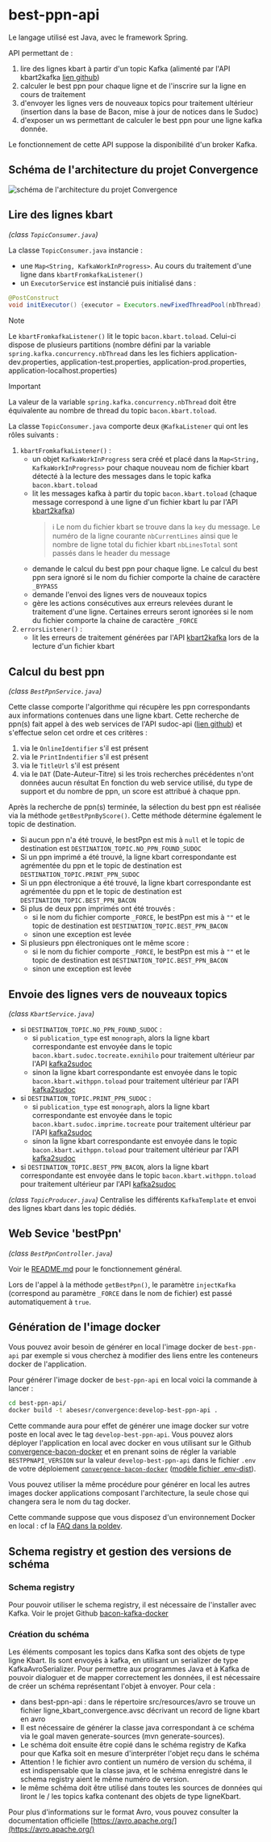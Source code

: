 # best-ppn-api

Le langage utilisé est Java, avec le framework Spring.

API permettant de :
1. lire des lignes kbart à partir d'un topic Kafka (alimenté par l'API kbart2kafka [lien github](https://github.com/abes-esr/kbart2kafka))
2. calculer le best ppn pour chaque ligne et de l'inscrire sur la ligne en cours de traitement
3. d'envoyer les lignes vers de nouveaux topics pour traitement ultérieur (insertion dans la base de Bacon, mise à jour de notices dans le Sudoc)
4. d'exposer un ws permettant de calculer le best ppn pour une ligne kafka donnée.

Le fonctionnement de cette API suppose la disponibilité d'un broker Kafka.

## Schéma de l'architecture du projet Convergence
![schéma de l'architecture du projet Convergence](documentation/ArchitectureConvergence.svg "schéma de l'architecture du projet Convergence")

## Lire des lignes kbart
*(class `TopicConsumer.java`)*

La classe `TopicConsumer.java` instancie :
- une `Map<String, KafkaWorkInProgress>`. Au cours du traitement d'une ligne dans `kbartFromkafkaListener()`
- un `ExecutorService` est instancié puis initialisé dans :
```java
@PostConstruct
void initExecutor() {executor = Executors.newFixedThreadPool(nbThread);}
```

>[!NOTE] 
> 
> Le `kbartFromkafkaListener()` lit le topic `bacon.kbart.toload`. Celui-ci dispose de plusieurs partitions (nombre défini par la variable `spring.kafka.concurrency.nbThread` dans les les fichiers application-dev.properties, application-test.properties, application-prod.properties, application-localhost.properties)

>[!IMPORTANT] 
> 
> La valeur de la variable `spring.kafka.concurrency.nbThread` doit être équivalente au nombre de thread du topic `bacon.kbart.toload`.


La classe `TopicConsumer.java` comporte deux `@KafkaListener` qui ont les rôles suivants :
1. `kbartFromkafkaListener()` :
   - un objet `KafkaWorkInProgress` sera créé et placé dans la `Map<String, KafkaWorkInProgress>` pour chaque nouveau nom de fichier kbart détecté à la lecture des messages dans le topic kafka `bacon.kbart.toload`
   - lit les messages kafka à partir du topic `bacon.kbart.toload` (chaque message correspond à une ligne d'un fichier kbart lu par l'API [kbart2kafka](https://github.com/abes-esr/kbart2kafka))
     > :information_source: Le nom du fichier kbart se trouve dans la `key` du message. Le numéro de la ligne courante `nbCurrentLines` ainsi que le nombre de ligne total du fichier kbart `nbLinesTotal` sont passés dans le header du message
   - demande le calcul du best ppn pour chaque ligne. Le calcul du best ppn sera ignoré si le nom du fichier comporte la chaine de caractère `_BYPASS`
   - demande l'envoi des lignes vers de nouveaux topics
   - gère les actions consécutives aux erreurs relevées durant le traitement d'une ligne. Certaines erreurs seront ignorées si le nom du fichier comporte la chaine de caractère `_FORCE`
3. `errorsListener()` :
   - lit les erreurs de traitement générées par l'API [kbart2kafka](https://github.com/abes-esr/kbart2kafka) lors de la lecture d'un fichier kbart

## Calcul du best ppn
*(class `BestPpnService.java`)*

Cette classe comporte l'algorithme qui récupère les ppn correspondants aux informations contenues dans une ligne kbart.
Cette recherche de ppn(s) fait appel à des web services de l'API sudoc-api ([lien github](https://github.com/abes-esr/sudoc-api?tab=readme-ov-file)) et s'effectue selon cet ordre et ces critères :
1. via le `OnlineIdentifier` s'il est présent
2. via le `PrintIndentifier` s'il est présent
3. via le `TitleUrl` s'il est présent
4. via le `DAT` (Date-Auteur-Titre) si les trois recherches précédentes n'ont données aucun résultat
En fonction du web service utilisé, du type de support et du nombre de ppn, un score est attribué à chaque ppn.

Après la recherche de ppn(s) terminée, la sélection du best ppn est réalisée via la méthode `getBestPpnByScore()`. Cette méthode détermine également le topic de destination.
- Si aucun ppn n'a été trouvé, le bestPpn est mis à `null` et le topic de destination est `DESTINATION_TOPIC.NO_PPN_FOUND_SUDOC`
- Si un ppn imprimé a été trouvé, la ligne kbart correspondante est agrémentée du ppn et le topic de destination est `DESTINATION_TOPIC.PRINT_PPN_SUDOC`
- Si un ppn électronique a été trouvé, la ligne kbart correspondante est agrémentée du ppn et le topic de destination est `DESTINATION_TOPIC.BEST_PPN_BACON`
- Si plus de deux ppn imprimés ont été trouvés : 
  - si le nom du fichier comporte `_FORCE`, le bestPpn est mis à `""` et le topic de destination est `DESTINATION_TOPIC.BEST_PPN_BACON`
  - sinon une exception est levée
- Si plusieurs ppn électroniques ont le même score :
  - si le nom du fichier comporte `_FORCE`, le bestPpn est mis à `""` et le topic de destination est `DESTINATION_TOPIC.BEST_PPN_BACON`
  - sinon une exception est levée

## Envoie des lignes vers de nouveaux topics
*(class `KbartService.java`)*

- si `DESTINATION_TOPIC.NO_PPN_FOUND_SUDOC` : 
  - si `publication_type` est `monograph`, alors la ligne kbart correspondante est envoyée dans le topic `bacon.kbart.sudoc.tocreate.exnihilo` pour traitement ultérieur par l'API [kafka2sudoc](https://github.com/abes-esr/kafka2sudoc)
  - sinon la ligne kbart correspondante est envoyée dans le topic `bacon.kbart.withppn.toload` pour traitement ultérieur par l'API [kafka2sudoc](https://github.com/abes-esr/kafka2sudoc)
- si `DESTINATION_TOPIC.PRINT_PPN_SUDOC` :
  - si `publication_type` est `monograph`, alors la ligne kbart correspondante est envoyée dans le topic `bacon.kbart.sudoc.imprime.tocreate` pour traitement ultérieur par l'API [kafka2sudoc](https://github.com/abes-esr/kafka2sudoc)
  - sinon la ligne kbart correspondante est envoyée dans le topic `bacon.kbart.withppn.toload` pour traitement ultérieur par l'API [kafka2sudoc](https://github.com/abes-esr/kafka2sudoc)
- si `DESTINATION_TOPIC.BEST_PPN_BACON`, alors la ligne kbart correspondante est envoyée dans le topic `bacon.kbart.withppn.toload` pour traitement ultérieur par l'API [kafka2sudoc](https://github.com/abes-esr/kafka2sudoc)


*(class `TopicProducer.java`)*
Centralise les différents `KafkaTemplate` et envoi des lignes kbart dans les topic dédiés.

## Web Sevice 'bestPpn'
*(class `BestPpnController.java`)*

Voir le [README.md](README.md) pour le fonctionnement général.

Lors de l'appel à la méthode `getBestPpn()`, le paramètre `injectKafka` (correspond au paramètre `_FORCE` dans le nom de fichier) est passé automatiquement à `true`.

## Génération de l'image docker
Vous pouvez avoir besoin de générer en local l'image docker de `best-ppn-api` par exemple si vous cherchez à modifier des liens entre les conteneurs docker de l'application.

Pour générer l'image docker de `best-ppn-api` en local voici la commande à lancer :
```bash
cd best-ppn-api/
docker build -t abesesr/convergence:develop-best-ppn-api .
```

Cette commande aura pour effet de générer une image docker sur votre poste en local avec le tag `develop-best-ppn-api`. Vous pouvez alors déployer l'application en local avec docker en vous utilisant sur le Github [convergence-bacon-docker](https://github.com/abes-esr/convergence-bacon-docker) et en prenant soins de régler la variable `BESTPPNAPI_VERSION` sur la valeur `develop-best-ppn-api` dans le fichier ``.env`` de votre déploiement [``convergence-bacon-docker``](https://github.com/abes-esr/convergence-bacon-docker) ([modèle fichier .env-dist](https://github.com/abes-esr/convergence-bacon-docker/blob/bdcd4302131eb86688ae729b0fc016d128f1ab9c/.env-dist#L9)).

Vous pouvez utiliser la même procédure pour générer en local les autres images docker applications composant l'architecture, la seule chose qui changera sera le nom du tag docker.

Cette commande suppose que vous disposez d'un environnement Docker en local : cf la [FAQ dans la poldev](https://github.com/abes-esr/abes-politique-developpement/blob/main/10-FAQ.md#configuration-dun-environnement-docker-sous-windows-10).

## Schema registry et gestion des versions de schéma
### Schema registry
Pour pouvoir utiliser le schema registry, il est nécessaire de l'installer avec Kafka. Voir le projet Github [bacon-kafka-docker](https://github.com/abes-esr/bacon-kafka-docker)

### Création du schéma
Les éléments composant les topics dans Kafka sont des objets de type ligne Kbart. Ils sont envoyés à kafka, en utilisant un serializer de type KafkaAvroSerializer. Pour permettre aux programmes Java et à Kafka de pouvoir dialoguer et de mapper correctement les données, il est nécessaire de créer un schéma représentant l'objet à envoyer. Pour cela : 
- dans best-ppn-api : dans le répertoire src/resources/avro se trouve un fichier ligne_kbart_convergence.avsc décrivant un record de ligne kbart en avro
- Il est nécessaire de générer la classe java correspondant à ce schéma via le goal maven generate-sources (mvn generate-sources).
- Le schéma doit ensuite être copié dans le schéma registry de Kafka pour que Kafka soit en mesure d'interpréter l'objet reçu dans le schéma
- Attention ! le fichier avro contient un numéro de version du schéma, il est indispensable que la classe java, et le schéma enregistré dans le schema registry aient le même numéro de version.
- le même schéma doit être utilisé dans toutes les sources de données qui liront le / les topics kafka contenant des objets de type ligneKbart.

Pour plus d'informations sur le format Avro, vous pouvez consulter la documentation officielle [https://avro.apache.org/](https://avro.apache.org/)

